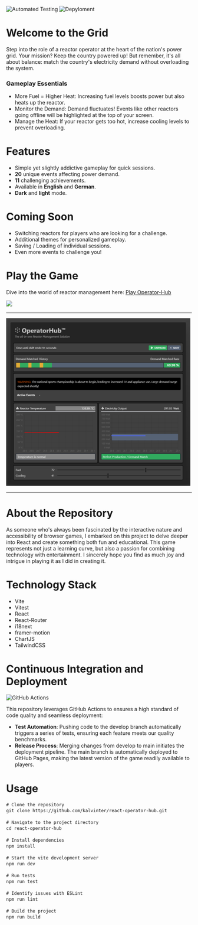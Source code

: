 ![Automated Testing](https://github.com/kalvinter/react-operator-hub/actions/workflows/test.yml/badge.svg)
![Depyloment](https://github.com/kalvinter/react-operator-hub/actions/workflows/deploy.yml/badge.svg)

# Welcome to the Grid

Step into the role of a reactor operator at the heart of the nation's power grid. Your mission?
Keep the country powered up! But remember, it's all about balance: match the country's electricity demand without overloading the system.

### Gameplay Essentials

- More Fuel = Higher Heat: Increasing fuel levels boosts power but also heats up the reactor.
- Monitor the Demand: Demand fluctuates! Events like other reactors going offline will be highlighted at the top of your screen.
- Manage the Heat: If your reactor gets too hot, increase cooling levels to prevent overloading.

# Features

- Simple yet slightly addictive gameplay for quick sessions.
- <strong>20</strong> unique events affecting power demand.
- <strong>11</strong> challenging achievements.
- Available in <strong>English</strong> and <strong>German</strong>.
- <strong>Dark</strong> and <strong>light</strong> mode.

# Coming Soon

- Switching reactors for players who are looking for a challenge.
- Additional themes for personalized gameplay.
- Saving / Loading of individual sessions.
- Even more events to challenge you!

# Play the Game

Dive into the world of reactor management here: <a target="_blank" href="https://kalvinter.github.io/react-operator-hub/">Play Operator-Hub</a>

<img src="https://github.com/kalvinter/react-operator-hub/assets/37836612/3639603a-9cac-49bf-a6ce-77bf306ce250" width="500" />

<hr>

<img src="https://github.com/kalvinter/react-operator-hub/blob/3d07a65d34e38b36439ab13ac7503ec63437eaf2/docs/20231118_Game.png" width="500" />

<hr>

# About the Repository

As someone who's always been fascinated by the interactive nature and accessibility of browser games, I embarked on this project to delve deeper into React and create something both fun and educational. This game represents not just a learning curve, but also a passion for combining technology with entertainment. I sincerely hope you find as much joy and intrigue in playing it as I did in creating it.
 
# Technology Stack

- Vite
- Vitest
- React
- React-Router
- i18next
- framer-motion
- ChartJS
- TailwindCSS

# Continuous Integration and Deployment

![GitHub Actions](https://img.shields.io/badge/github%20actions-%232671E5.svg?style=for-the-badge&logo=githubactions&logoColor=white)

This repository leverages GitHub Actions to ensures a high standard of code quality and seamless deployment:

- <strong>Test Automation</strong>: Pushing code to the develop branch automatically triggers a series of tests, ensuring each feature meets our quality benchmarks.
- <strong>Release Process</strong>: Merging changes from develop to main initiates the deployment pipeline. The main branch is automatically deployed to GitHub Pages, making the latest version of the game readily available to players.

# Usage

```shell
# Clone the repository
git clone https://github.com/kalvinter/react-operator-hub.git

# Navigate to the project directory
cd react-operator-hub

# Install dependencies
npm install

# Start the vite development server
npm run dev

# Run tests
npm run test

# Identify issues with ESLint
npm run lint

# Build the project
npm run build
```
